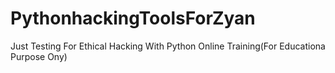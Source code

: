 # PythonhackingToolsForZyan
Just Testing For Ethical Hacking With Python Online Training(For Educationa Purpose Ony)
